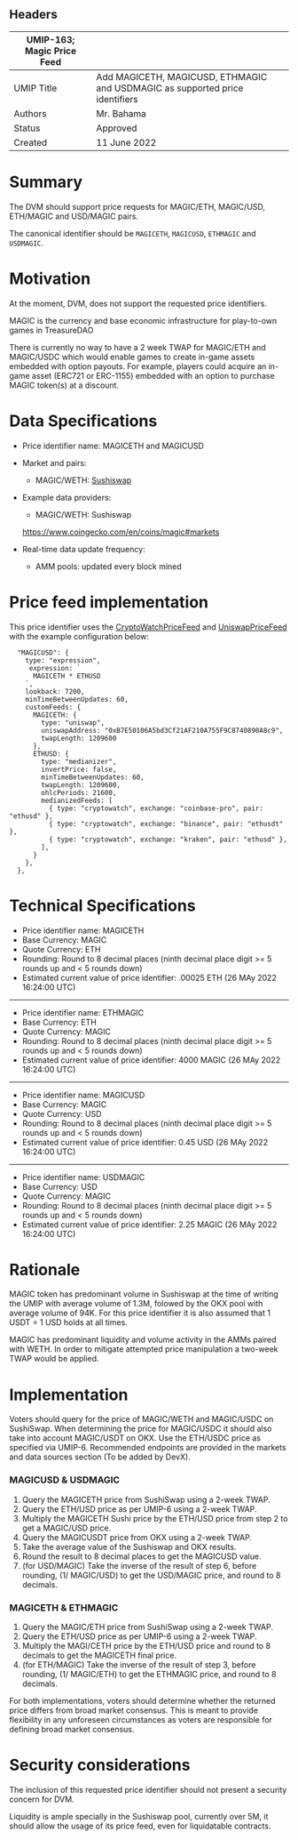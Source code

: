## Headers

| UMIP-163; Magic Price Feed            |                                                      |
| ------------------- | ---------------------------------------------------- |
| UMIP Title          | Add MAGICETH, MAGICUSD, ETHMAGIC and USDMAGIC as supported price identifiers |
| Authors             | Mr. Bahama                                             |
| Status              | Approved                                          |
| Created             | 11 June 2022    |



# Summary

The DVM should support price requests for MAGIC/ETH, MAGIC/USD, ETH/MAGIC and USD/MAGIC pairs.

The canonical identifier should be `MAGICETH`, `MAGICUSD`, `ETHMAGIC` and `USDMAGIC`.

# Motivation

At the moment, DVM, does not support the requested price identifiers.

MAGIC is the currency and base economic infrastructure for play-to-own games in TreasureDAO

There is currently no way to have a 2 week TWAP for MAGIC/ETH and MAGIC/USDC which would enable games to create in-game assets embedded with option payouts. For example, players could acquire an in-game asset (ERC721 or ERC-1155) embedded with an option to purchase MAGIC token(s) at a discount. 


# Data Specifications

- Price identifier name: MAGICETH and MAGICUSD

- Market and pairs:
    - MAGIC/WETH: [Sushiswap](https://app.sushi.com/analytics/pools/0xb7e50106a5bd3cf21af210a755f9c8740890a8c9?chainId=42161)
 

- Example data providers:
    - MAGIC/WETH: Sushiswap

    https://www.coingecko.com/en/coins/magic#markets

- Real-time data update frequency:
    - AMM pools: updated every block mined

# Price feed implementation

This price identifier uses the [CryptoWatchPriceFeed](https://github.com/UMAprotocol/protocol/blob/master/packages/financial-templates-lib/src/price-feed/CryptoWatchPriceFeed.ts) and [UniswapPriceFeed](https://github.com/UMAprotocol/protocol/blob/master/packages/financial-templates-lib/src/price-feed/UniswapPriceFeed.ts) with the example configuration below:

```
  "MAGICUSD": {
    type: "expression",
     expression: ` 
      MAGICETH * ETHUSD
    `,
    lookback: 7200,
    minTimeBetweenUpdates: 60,
    customFeeds: {
      MAGICETH: {
        type: "uniswap",
        uniswapAddress: "0xB7E50106A5bd3Cf21AF210A755F9C8740890A8c9",
        twapLength: 1209600
      },
      ETHUSD: {
        type: "medianizer",
        invertPrice: false,
        minTimeBetweenUpdates: 60,
        twapLength: 1209600,
        ohlcPeriods: 21600, 
        medianizedFeeds: [
          { type: "cryptowatch", exchange: "coinbase-pro", pair: "ethusd" },
          { type: "cryptowatch", exchange: "binance", pair: "ethusdt" },
          { type: "cryptowatch", exchange: "kraken", pair: "ethusd" },
        ],
      }
    },
  },
  ```


  # Technical Specifications

- Price identifier name: MAGICETH
- Base Currency: MAGIC
- Quote Currency: ETH
- Rounding: Round to 8 decimal places (ninth decimal place digit >= 5 rounds up and < 5 rounds down)
- Estimated current value of price identifier: .00025 ETH (26 MAy 2022 16:24:00 UTC)
-----------------------------------------

- Price identifier name: ETHMAGIC
- Base Currency: ETH
- Quote Currency: MAGIC
- Rounding: Round to 8 decimal places (ninth decimal place digit >= 5 rounds up and < 5 rounds down)
- Estimated current value of price identifier: 4000 MAGIC (26 MAy 2022 16:24:00 UTC)
-----------------------------------------

- Price identifier name: MAGICUSD
- Base Currency: MAGIC
- Quote Currency: USD
- Rounding: Round to 8 decimal places (ninth decimal place digit >= 5 rounds up and < 5 rounds down)
- Estimated current value of price identifier: 0.45 USD (26 MAy 2022 16:24:00 UTC)

-----------------------------------------

- Price identifier name: USDMAGIC
- Base Currency: USD
- Quote Currency: MAGIC
- Rounding: Round to 8 decimal places (ninth decimal place digit >= 5 rounds up and < 5 rounds down)
- Estimated current value of price identifier: 2.25 MAGIC (26 MAy 2022 16:24:00 UTC)

# Rationale

MAGIC token has predominant volume in Sushiswap at the time of writing the UMIP with average volume of 1.3M, folowed by the OKX  pool with average volume of 94K. For this price identifier it is also assumed that 1 USDT = 1 USD holds at all times.

MAGIC has predominant liquidity and volume activity in the AMMs paired with WETH. In order to mitigate attempted price manipulation a two-week  TWAP would be applied.


# Implementation

Voters should query for the price of MAGIC/WETH and MAGIC/USDC on SushiSwap. When determining the price for MAGIC/USDC it should also take into account MAGIC/USDT on OKX. Use the ETH/USDC price as specified via UMIP-6. Recommended endpoints are provided in the markets and data sources section (To be added by DevX). 

### MAGICUSD & USDMAGIC

1. Query the MAGICETH price from SushiSwap using a 2-week TWAP.
2. Query the ETH/USD price as per UMIP-6 using a 2-week TWAP. 
3. Multiply the MAGICETH Sushi price by the ETH/USD price from step 2 to get a MAGIC/USD price.
4. Query the MAGICUSDT price from OKX using a 2-week TWAP.
5. Take the average value of the Sushiswap and OKX results.
6. Round the result to 8 decimal places to get the MAGICUSD value.
7. (for USD/MAGIC) Take the inverse of the result of step 6, before rounding, (1/ MAGIC/USD) to get the USD/MAGIC price, and round to 8 decimals.

### MAGICETH & ETHMAGIC

1. Query the MAGIC/ETH price from SushiSwap using a 2-week TWAP.
2. Query the ETH/USD price as per UMIP-6 using a 2-week TWAP. 
3. Multiply the MAGI/CETH price by the ETH/USD price and round to 8 decimals to get the MAGICETH final price.
4. (for ETH/MAGIC) Take the inverse of the result of step 3, before rounding, (1/ MAGIC/ETH) to get the ETHMAGIC price, and round to 8 decimals.

For both implementations, voters should determine whether the returned price differs from broad market consensus. This is meant to provide flexibility in any unforeseen circumstances as voters are responsible for defining broad market consensus.

# Security considerations

The inclusion of this requested price identifier should not present a security concern for DVM.

Liquidity is ample specially in the Sushiswap pool, currently over 5M, it should allow the usage of its price feed, even for liquidatable contracts.

